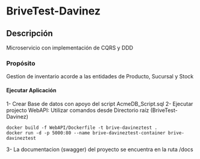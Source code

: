 # BriveTest-Davinez

## Descripción

Microservicio con implementación de CQRS y DDD 

### Propósito
Gestion de inventario acorde a las entidades de Producto, Sucursal y Stock

#### Ejecutar Aplicación

1- Crear Base de datos con apoyo del script AcmeDB_Script.sql
2- Ejecutar projecto WebAPI:
Utilizar comandos desde Directorio raíz (BriveTest-Davinez)
```
docker build -f WebAPI/Dockerfile -t brive-davineztest .
docker run -d -p 5000:80 --name brive-davineztest-container brive-davineztest
```
3- La documentacion (swagger) del proyecto se encuentra en la ruta  /docs

